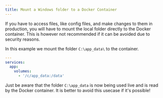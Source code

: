 ```yaml
---
title: Mount a Windows folder to a Docker Container
---
```


If you have to access files, like config files, and make changes to them in production, you will have to mount the local folder directly to the Docker container. This is however not recommended if it can be avoided due to security reasons.

In this example we mount the folder `C:\app_data\` to the container.

```yaml
---
services:
  app:
    volumes:
      - '/c/app_data:/data'
```

Just be aware that the folder `C:\app_data` is now being used live and is read by the Docker container. It is better to avoid this usecase if it's possible!